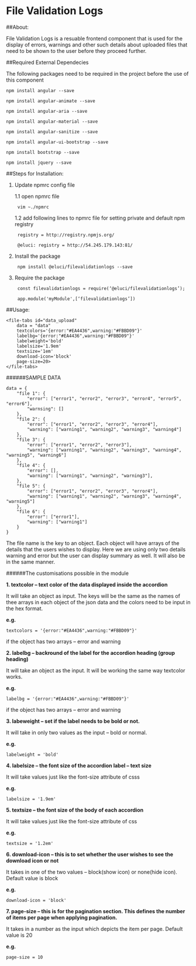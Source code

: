# File Validation Logs


##About:

File Validation Logs is a resuable frontend component that is used for the display of errors, warnings and other such details about uploaded files that need to be shown to the user before they proceed further.


##Required External Dependecies

The following packages need to be required in the project before the use of this component

	npm install angular --save

	npm install angular-animate --save
	
	npm install angular-aria --save

	npm install angular-material --save

	npm install angular-sanitize --save

	npm install angular-ui-bootstrap --save

	npm install bootstrap --save

	npm install jquery --save


##Steps for Installation:

1. Update npmrc config file

	1.1 open npmrc file

		vim ~./npmrc
	
	1.2 add following lines to npmrc file for setting private and default npm registry

		
		registry = http://registry.npmjs.org/

		@eluci: registry = http://54.245.179.143:81/
		

2. Install the package


		npm install @eluci/filevalidationlogs --save


3. Require the package

	
		const filevalidationlogs = require(‘@eluci/filevalidationlogs’);

		app.module('myModule',[‘filevalidationlogs’])
	

##Usage:


	<file-tabs id="data_upload" 
	    data = "data"
	    textcolors='{error:"#EA4436",warning:"#FBBD09"}' 
	    labelbg='{error:"#EA4436",warning:"#FBBD09"}' 
    	labelweight='bold' 
		labelsize='1.9em' 
		textsize='1em'
	    download-icon='block' 
		page-size=20>
	</file-tabs>




######SAMPLE DATA


	data = {
		"file 1": {
			"error": ["error1", "error2", "error3", "error4", "error5", "error6"],
			"warnsing": []
		},
		"file 2": {
			"error": ["error1", "error2", "error3", "error4"],
			"warning": ["warning1", "warning2", "warning3", "warning4"]
		},
		"file 3": {
			"error": ["error1", "error2", "error3"],
			"warning": ["warning1", "warning2", "warning3", "warning4", "warning5", "warning6"]
		},
		"file 4": {
			"error": [],
			"warning": ["warning1", "warning2", "warning3"],
		},
		"file 5": {
			"error": ["error1", "error2", "error3", "error4"],
			"warning": ["warning1", "warning2", "warning3", "warning4", "warning5"]
		},
		"file 6": {
			"error": ["error1"],
			"warning": ["warning1"]
		}
	}


The file name is the key to an object. Each object will have arrays of the details that the users wishes to display. Here we are using only two details warning and error but the user can display summary as well. It will also be in the same manner.

######The customisations possible in the module


**1. textcolor – text color of the data displayed inside the accordion**

It will take an object as input. The keys will be the same as the names of thee arrays in each object of the json data and the colors need to be input in the hex format.

**e.g.**

	textcolors = '{error:"#EA4436",warning:"#FBBD09"}'

if the object has two arrays – error and warning


**2. labelbg – backround of the label for the accordion heading (group heading)**

It will take an object as the input. It will be working the same way textcolor works.

**e.g.**

	labelbg = '{error:"#EA4436",warning:"#FBBD09"}'

if the object has two arrays – error and warning


**3. labeweight – set if the label needs to be bold or not.**

It will take in only two values as the input – bold or normal.

**e.g.**
	
	labelweight = 'bold'


**4. labelsize – the font size of the accordion label – text size**

It will take values just like the font-size attribute of csss

**e.g.**

	labelsize = '1.9em'


**5. textsize – the font size of the body of each accordion**

It will take values just like the font-size attribute of css

**e.g.**
	
	textsize = '1.2em'


**6. download-icon – this is to set whether the user wishes to see the download icon or not**

It takes in one of the two values – block(show icon) or none(hide icon). Default value is block

**e.g.**

	download-icon = 'block'


**7. page-size – this is for the pagination section. This defines the number of items per page when applying pagination.**

It takes in a number as the input which depicts the item per page. Default value is 20

**e.g.**
	
	page-size = 10